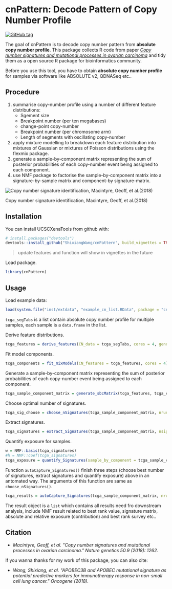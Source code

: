 
<!-- README.md is generated from README.Rmd. Please edit that file -->
cnPattern: Decode Pattern of Copy Number Profile
================================================

[![GitHub tag](https://img.shields.io/github/tag/ShixiangWang/cnPattern.svg?label=Github)](https://github.com/ShixiangWang/cnPattern)

The goal of cnPattern is to decode copy number pattern from **absolute copy number profile**. This package collects R code from paper *[Copy number signatures and mutational processes in ovarian carcinoma](https://www.nature.com/articles/s41588-018-0179-8)* and tidy them as a open source R package for bioinformatics community.

Before you use this tool, you have to obtain **absolute copy number profile** for samples via software like ABSOLUTE v2, QDNASeq etc..

Procedure
---------

1.  summarise copy-number profile using a number of different feature distributions:
    -   Sgement size
    -   Breakpoint number (per ten megabases)
    -   change-point copy-number
    -   Breakpoint number (per chromosome arm)
    -   Length of segments with oscillating copy-number
2.  apply mixture modelling to breakdown each feature distribution into mixtures of Gaussian or mixtures of Poisson distributions using the flexmix package.
3.  generate a sample-by-component matrix representing the sum of posterior probabilities of each copy-number event being assigned to each component.
4.  use NMF package to factorise the sample-by-component matrix into a signature-by-sample matrix and component-by signature-matrix.

<img src="https://media.springernature.com/m685/springer-static/image/art%3A10.1038%2Fs41588-018-0179-8/MediaObjects/41588_2018_179_Fig1_HTML.png" alt="Copy number signature identification, Macintyre, Geoff, et al.(2018)"  />
<p class="caption">
Copy number signature identification, Macintyre, Geoff, et al.(2018)
</p>

Installation
------------

You can install UCSCXenaTools from github with:

``` r
# install.packages("devtools")
devtools::install_github("ShixiangWang/cnPattern", build_vignettes = TRUE)
```

> update features and function will show in vignettes in the future

Load package.

``` r
library(cnPattern)
```

Usage
-----

Load example data:

``` r
load(system.file("inst/extdata", "example_cn_list.RData", package = "cnPattern"))
```

`tcga_segTabs` is a list contain absolute copy number profile for multiple samples, each sample is a `data.frame` in the list.

Derive feature distributions.

``` r
tcga_features = derive_features(CN_data = tcga_segTabs, cores = 4, genome_build = "hg19")
```

Fit model components.

``` r
tcga_components = fit_mixModels(CN_features = tcga_features, cores = 4)
```

Generate a sample-by-component matrix representing the sum of posterior probabilities of each copy-number event being assigned to each component.

``` r
tcga_sample_component_matrix = generate_sbcMatrix(tcga_features, tcga_components, cores = 4)
```

Choose optimal number of signatures.

``` r
tcga_sig_choose = choose_nSignatures(tcga_sample_component_matrix, nrun = 10, cores = 4)
```

Extract signatures.

``` r
tcga_signatures = extract_Signatures(tcga_sample_component_matrix, nsig = 3, cores = 4)
```

Quantify exposure for samples.

``` r
w = NMF::basis(tcga_signatures)
#h = NMF::coef(tcga_signatures)
tcga_exposure = quantify_Signatures(sample_by_component = tcga_sample_component_matrix, component_by_signature = w)
```

Function `autoCapture_Signatures()` finish three steps (choose best number of signatures, extract signatures and quantify exposure) above in an antomated way. The arguments of this function are same as `choose_nSignatures()`.

``` r
tcga_results = autoCapture_Signatures(tcga_sample_component_matrix, nrun=10, cores = 4)
```

The result object is a `list` which contains all results need fro downstream analysis, include NMF result related to best rank value, signature matrix, absolute and relative exposure (contribution) and best rank survey etc..

Citation
--------

-   *Macintyre, Geoff, et al. "Copy number signatures and mutational processes in ovarian carcinoma." Nature genetics 50.9 (2018): 1262.*

If you wanna thanks for my work of this package, you can also cite:

-   *Wang, Shixiang, et al. "APOBEC3B and APOBEC mutational signature as potential predictive markers for immunotherapy response in non-small cell lung cancer." Oncogene (2018).*
